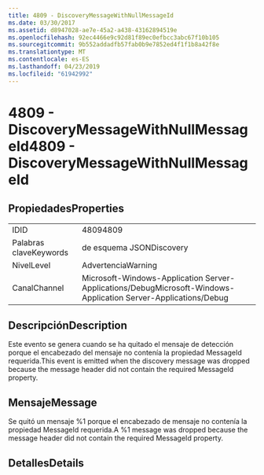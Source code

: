 ```yaml
---
title: 4809 - DiscoveryMessageWithNullMessageId
ms.date: 03/30/2017
ms.assetid: d8947028-ae7e-45a2-a438-43162894519e
ms.openlocfilehash: 92ec4466e9c92d81f89ec0efbcc3abc67f10b105
ms.sourcegitcommit: 9b552addadfb57fab0b9e7852ed4f1f1b8a42f8e
ms.translationtype: MT
ms.contentlocale: es-ES
ms.lasthandoff: 04/23/2019
ms.locfileid: "61942992"
---
```

# <a name="4809---discoverymessagewithnullmessageid"></a><span data-ttu-id="8f006-102">4809 - DiscoveryMessageWithNullMessageId</span><span class="sxs-lookup"><span data-stu-id="8f006-102">4809 - DiscoveryMessageWithNullMessageId</span></span>
## <a name="properties"></a><span data-ttu-id="8f006-103">Propiedades</span><span class="sxs-lookup"><span data-stu-id="8f006-103">Properties</span></span>  
  
|||  
|-|-|  
|<span data-ttu-id="8f006-104">ID</span><span class="sxs-lookup"><span data-stu-id="8f006-104">ID</span></span>|<span data-ttu-id="8f006-105">4809</span><span class="sxs-lookup"><span data-stu-id="8f006-105">4809</span></span>|  
|<span data-ttu-id="8f006-106">Palabras clave</span><span class="sxs-lookup"><span data-stu-id="8f006-106">Keywords</span></span>|<span data-ttu-id="8f006-107">de esquema JSON</span><span class="sxs-lookup"><span data-stu-id="8f006-107">Discovery</span></span>|  
|<span data-ttu-id="8f006-108">Nivel</span><span class="sxs-lookup"><span data-stu-id="8f006-108">Level</span></span>|<span data-ttu-id="8f006-109">Advertencia</span><span class="sxs-lookup"><span data-stu-id="8f006-109">Warning</span></span>|  
|<span data-ttu-id="8f006-110">Canal</span><span class="sxs-lookup"><span data-stu-id="8f006-110">Channel</span></span>|<span data-ttu-id="8f006-111">Microsoft-Windows-Application Server-Applications/Debug</span><span class="sxs-lookup"><span data-stu-id="8f006-111">Microsoft-Windows-Application Server-Applications/Debug</span></span>|  
  
## <a name="description"></a><span data-ttu-id="8f006-112">Descripción</span><span class="sxs-lookup"><span data-stu-id="8f006-112">Description</span></span>  
 <span data-ttu-id="8f006-113">Este evento se genera cuando se ha quitado el mensaje de detección porque el encabezado del mensaje no contenía la propiedad MessageId requerida.</span><span class="sxs-lookup"><span data-stu-id="8f006-113">This event is emitted when the discovery message was dropped because the message header did not contain the required MessageId property.</span></span>  
  
## <a name="message"></a><span data-ttu-id="8f006-114">Mensaje</span><span class="sxs-lookup"><span data-stu-id="8f006-114">Message</span></span>  
 <span data-ttu-id="8f006-115">Se quitó un mensaje %1 porque el encabezado de mensaje no contenía la propiedad MessageId requerida.</span><span class="sxs-lookup"><span data-stu-id="8f006-115">A %1 message was dropped because the message header did not contain the required MessageId property.</span></span>  
  
## <a name="details"></a><span data-ttu-id="8f006-116">Detalles</span><span class="sxs-lookup"><span data-stu-id="8f006-116">Details</span></span>
